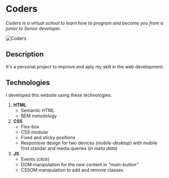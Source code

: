# Coders 

*Coders is a virtual school to learn how to program and become you from a junior to Senior developer.*

![Coders](https://github.com/MorcaDev/CodersWorkshops/blob/master/MediaSources/icons/icon.png "Coders")


## Description

It's a personal project to improve and aply my skill in the web development.

## Technologies

I developed this website using these technologies:
1. **HTML**
    - Semantic HTML 
    - BEM metodology
2. **CSS**
    - Flex-box
    - CSS modular
    - Fixed and sticky positions 
    - Responsive design for two devices (*mobile-desktop*) with mobile first standar and media queries (*in meta data*)
3. **JS**
    - Events (*click*)
    - DOM manipulation for the new content in *"main-button"* 
    - CSSOM manipulation to add and remove classes

